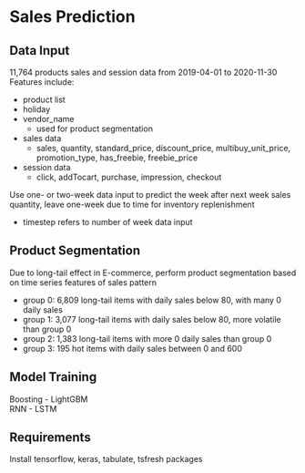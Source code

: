 Sales Prediction
====
Data Input
----------
11,764 products sales and session data from 2019-04-01 to 2020-11-30 <br>
Features include: 
* product list
* holiday 
* vendor_name
	* used for product segmentation
* sales data 
	* sales, quantity, standard_price, discount_price, multibuy_unit_price, promotion_type, has_freebie, freebie_price
* session data 
	* click, addTocart, purchase, impression, checkout


Use one- or two-week data input to predict the week after next week sales quantity, leave one-week due to time for inventory replenishment <br>
* timestep refers to number of week data input

Product Segmentation
----------
Due to long-tail effect in E-commerce, perform product segmentation based on time series features of sales pattern 
* group 0: 6,809 long-tail items with  daily sales below 80, with many 0 daily sales
* group 1: 3,077 long-tail items with  daily sales below 80, more volatile than group 0 
* group 2: 1,383 long-tail items with more 0 daily sales than group 0
* group 3: 195 hot items with  daily sales between 0 and 600 

Model Training
---------
Boosting - LightGBM <br>
RNN - LSTM <br>

Requirements
---------
Install tensorflow, keras, tabulate, tsfresh packages